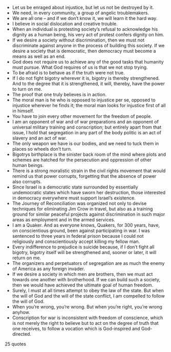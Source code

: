  - Let us be enraged about injustice, but let us not be destroyed by it.
 - We need, in every community, a group of angelic troublemakers.
 - We are all one – and if we don’t know it, we will learn it the hard way.
 - I believe in social dislocation and creative trouble.
 - When an individual is protesting society’s refusal to acknowledge his dignity as a human being, his very act of protest confers dignity on him.
 - If we desire a society without discrimination, then we must not discriminate against anyone in the process of building this society. If we desire a society that is democratic, then democracy must become a means as well as an end.
 - God does not require us to achieve any of the good tasks that humanity must pursue. What God requires of us is that we not stop trying.
 - To be afraid is to behave as if the truth were not true.
 - If I do not fight bigotry wherever it is, bigotry is thereby strengthened. And to the degree that it is strengthened, it will, thereby, have the power to turn on me.
 - The proof that one truly believes is in action.
 - The moral man is he who is opposed to injustice per se, opposed to injustice wherever he finds it; the moral man looks for injustice first of all in himself.
 - You have to join every other movement for the freedom of people.
 - I am an opponent of war and of war preparations and an opponent of universal military training and conscription; but entirely apart from that issue, I hold that segregation in any part of the body politic is an act of slavery and an act of war.
 - The only weapon we have is our bodies, and we need to tuck them in places so wheels don’t turn.
 - Bigotrys birthplace is the sinister back room of the mind where plots and schemes are hatched for the persecution and oppression of other human beings.
 - There is a strong moralistic strain in the civil rights movement that would remind us that power corrupts, forgetting that the absence of power also corrupts.
 - Since Israel is a democratic state surrounded by essentially undemocratic states which have sworn her destruction, those interested in democracy everywhere must support Israel’s existence.
 - The Journey of Reconciliation was organized not only to devise techniques for eliminating Jim Crow in travel, but also as a training ground for similar peaceful projects against discrimination in such major areas as employment and in the armed services.
 - I am a Quaker. And as everyone knows, Quakers, for 300 years, have, on conscientious ground, been against participating in war. I was sentenced to three years in federal prison because I could not religiously and conscientiously accept killing my fellow man.
 - Every indifference to prejudice is suicide because, if I don’t fight all bigotry, bigotry itself will be strengthened and, sooner or later, it will return on me.
 - The organizers and perpetuators of segregation are as much the enemy of America as any foreign invader.
 - If we desire a society in which men are brothers, then we must act towards one another with brotherhood. If we can build such a society, then we would have achieved the ultimate goal of human freedom.
 - Surely, I must at all times attempt to obey the law of the state. But when the will of God and the will of the state conflict, I am compelled to follow the will of God.
 - When you’re wrong, you’re wrong. But when you’re right, you’re wrong anyhow.
 - Conscription for war is inconsistent with freedom of conscience, which is not merely the right to believe but to act on the degree of truth that one receives, to follow a vocation which is God-inspired and God-directed.

25 quotes